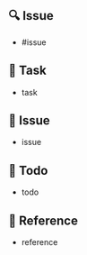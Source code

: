 ## 🔍 Issue
- #issue

## 📝 Task
- task

## 🐥 Issue
- issue

## 📆 Todo
- todo

## 🧐 Reference
- reference
